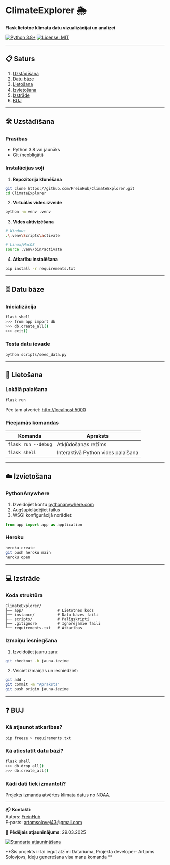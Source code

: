 # ClimateExplorer 🌦️  
**Flask lietotne klimata datu vizualizācijai un analīzei**  

[![Python 3.8+](https://img.shields.io/badge/python-3.8+-blue.svg)](https://www.python.org/)
[![License: MIT](https://img.shields.io/badge/license-MIT-green.svg)](LICENSE)

---

## 📋 Saturs  
1. [Uzstādīšana](#-uzstādīšana)  
2. [Datu bāze](#-datu-bāze)  
3. [Lietošana](#-lietošana)  
4. [Izvietošana](#-izvietošana)  
5. [Izstrāde](#-izstrāde)  
6. [BUJ](#-buj)  

---

## 🛠️ Uzstādīšana  

### Prasības  
- Python 3.8 vai jaunāks  
- Git (neobligāti)  

### Instalācijas soļi  

1. **Repozitorija klonēšana**  
```bash
git clone https://github.com/FreinHub/ClimateExplorer.git
cd ClimateExplorer
```

2. **Virtuālās vides izveide**  
```bash
python -m venv .venv
```

3. **Vides aktivizēšana**  
```bash
# Windows
.\.venv\Scripts\activate

# Linux/MacOS
source .venv/bin/activate
```

4. **Atkarību instalēšana**  
```bash
pip install -r requirements.txt
```

---

## 🗄️ Datu bāze  

### Inicializācija  
```bash
flask shell
>>> from app import db
>>> db.create_all()
>>> exit()
```

### Testa datu ievade  
```bash
python scripts/seed_data.py
```

---

## 🚀 Lietošana  

### Lokālā palaišana  
```bash
flask run
```  
Pēc tam atveriet: [http://localhost:5000](http://localhost:5000)  

### Pieejamās komandas  
| Komanda | Apraksts |
|---------|----------|
| `flask run --debug` | Atkļūdošanas režīms |
| `flask shell` | Interaktīvā Python vides palaišana |

---

## ☁️ Izvietošana  

### PythonAnywhere  
1. Izveidojiet kontu [pythonanywhere.com](https://www.pythonanywhere.com)  
2. Augšupielādējiet failus  
3. WSGI konfigurācijā norādiet:  
```python
from app import app as application
```

### Heroku  
```bash
heroku create
git push heroku main
heroku open
```

---

## 💻 Izstrāde  

### Koda struktūra  
```
ClimateExplorer/
├── app/               # Lietotnes kods
├── instance/          # Datu bāzes faili
├── scripts/           # Palīgskripti
├── .gitignore         # Ignorējamie faili
└── requirements.txt   # Atkarības
```

### Izmaiņu iesniegšana  
1. Izveidojiet jaunu zaru:  
```bash
git checkout -b jauna-iezime
```  
2. Veiciet izmaiņas un iesniedziet:  
```bash
git add .
git commit -m "Apraksts"
git push origin jauna-iezime
```  

---

## ❓ BUJ  

### Kā atjaunot atkarības?  
```bash
pip freeze > requirements.txt
```

### Kā atiestatīt datu bāzi?  
```bash
flask shell
>>> db.drop_all()
>>> db.create_all()
```

### Kādi dati tiek izmantoti?  
Projekts izmanda atvērtos klimata datus no [NOAA](https://www.noaa.gov/).

---

📬 **Kontakti**:  
Autors: [FreinHub](https://github.com/FreinHub)  
E-pasts: artomsolovej43@gmail.com  

📅 **Pēdējais atjauninājums**: 29.03.2025   

[![Standarta atjaunināšana](https://img.shields.io/badge/atjaunināts-marts%202025-lightgrey)](CHANGELOG.md)  

**Šis projekts ir lai iegut atzīmi Datariuma, Projekta developer- Artjoms Solovjovs, Ideju generešana visa mana komanda **
